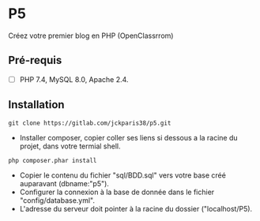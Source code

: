 # P5

Créez votre premier blog en PHP (OpenClassrrom)

## Pré-requis

- [ ] PHP 7.4, MySQL 8.0, Apache 2.4.

## Installation

```
git clone https://gitlab.com/jckparis38/p5.git
```
- Installer composer, copier coller ses liens si dessous a la racine du projet, dans votre termial shell.
```
php composer.phar install
```
- Copier le contenu du fichier "sql/BDD.sql" vers votre base créé auparavant (dbname:"p5").
- Configurer la connexion à la base de donnée dans le fichier "config/database.yml".
- L'adresse du serveur doit pointer à la racine du dossier ("localhost/P5).